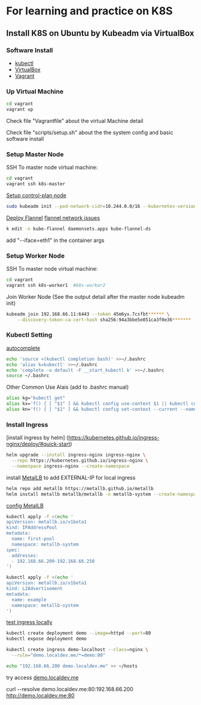 # For learning and practice on K8S

## Install K8S on Ubuntu by Kubeadm via VirtualBox

### Software Install
- [kubectl](https://kubernetes.io/zh-cn/docs/tasks/tools/#kubectl)
- [VirtualBox](https://www.virtualbox.org/wiki/Downloads)
- [Vagrant](https://www.vagrantup.com/docs/installation)

### Up Virtual Machine
```bash
cd vagrant
vagrant up
```
Check file "Vagrantfile" about the virtual Machine detail

Check file "scripts/setup.sh" about the the system config and basic software install


### Setup Master Node

SSH To master node virtual machine:
```bash
cd vagrant
vagrant ssh k8s-master
```

[Setup control-plan node](https://kubernetes.io/docs/setup/production-environment/tools/kubeadm/create-cluster-kubeadm/#initializing-your-control-plane-node)
```bash
sudo kubeadm init --pod-network-cidr=10.244.0.0/16 --kubernetes-version=1.32.2 --apiserver-advertise-address=192.168.66.11 
```

<!-- You should now deploy a pod network to the cluster.
Run "kubectl apply -f [podnetwork].yaml" with one of the options listed at:
  https://kubernetes.io/docs/concepts/cluster-administration/addons/ -->

[Deploy Flannel](https://github.com/flannel-io/flannel?tab=readme-ov-file#deploying-flannel-with-helm)
[flannel network issues](https://github.com/flannel-io/flannel/blob/master/Documentation/troubleshooting.md#vagrant)
```bash
k edit -n kube-flannel daemonsets.apps kube-flannel-ds
```
add "--iface=eth1" in the container args


### Setup Worker Node
SSH To master node virtual machine:
```bash
cd vagrant
vagrant ssh k8s-worker1  #k8s-worker2
```
Join Worker Node (See the output detail after the master node kubeadm init)
```bash
kubeadm join 192.168.66.11:6443 --token 45m6yx.7csfbt****** \
	--discovery-token-ca-cert-hash sha256:94a3bbe5e851ca3f0e36*******
```


### Kubectl Setting

[autocomplete](https://kubernetes.io/docs/reference/kubectl/cheatsheet/#bash)
```bash
echo 'source <(kubectl completion bash)' >>~/.bashrc
echo 'alias k=kubectl' >>~/.bashrc
echo 'complete -o default -F __start_kubectl k' >>~/.bashrc
source ~/.bashrc
```

Other Common Use Alais (add to .bashrc manual)
```bash
alias kg="kubectl get"
alias kx='f() { [ "$1" ] && kubectl config use-context $1 || kubectl config get-contexts ; } ; f'
alias kn='f() { [ "$1" ] && kubectl config set-context --current --namespace $1 || kubectl config view --minify | grep namespace | cut -d" " -f6 ; } ; f'
```


### Install Ingress

[install ingress by helm] (https://kubernetes.github.io/ingress-nginx/deploy/#quick-start)
```bash
helm upgrade --install ingress-nginx ingress-nginx \
  --repo https://kubernetes.github.io/ingress-nginx \
  --namespace ingress-nginx --create-namespace
```
install [MetalLB](https://metallb.universe.tf/concepts/) to add EXTERNAL-IP for local ingress
```bash
helm repo add metallb https://metallb.github.io/metallb
helm install metallb metallb/metallb -n metallb-system --create-namespace
```
[config MetalLB](https://metallb.universe.tf/configuration/)
```bash
kubectl apply -f <(echo '
apiVersion: metallb.io/v1beta1
kind: IPAddressPool
metadata:
  name: first-pool
  namespace: metallb-system
spec:
  addresses:
  - 192.168.66.200-192.168.66.250
')

kubectl apply -f <(echo '
apiVersion: metallb.io/v1beta1
kind: L2Advertisement
metadata:
  name: example
  namespace: metallb-system
')

```

[test ingress locally](https://kubernetes.github.io/ingress-nginx/deploy/#local-testing)
```bash
kubectl create deployment demo --image=httpd --port=80
kubectl expose deployment demo

kubectl create ingress demo-localhost --class=nginx \
  --rule="demo.localdev.me/*=demo:80"

echo "192.168.66.200 demo.localdev.me" >> ~/hosts  
```

try access [demo.localdev.me](https://demo.localdev.me/)

curl --resolve demo.localdev.me:80:192.168.66.200 http://demo.localdev.me:80
